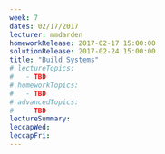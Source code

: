 ```yaml
---
week: 7
dates: 02/17/2017
lecturer: mmdarden
homeworkRelease: 2017-02-17 15:00:00
solutionRelease: 2017-02-24 15:00:00
title: "Build Systems"
# lectureTopics:
#   - TBD
# homeworkTopics:
#   - TBD
# advancedTopics:
#   - TBD
lectureSummary:
leccapWed:
leccapFri:
---
```

